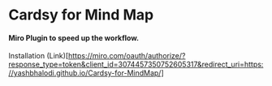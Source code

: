 # Cardsy for Mind Map

#### Miro Plugin to speed up the workflow.

Installation (Link)[https://miro.com/oauth/authorize/?response_type=token&client_id=3074457350752605317&redirect_uri=https://yashbhalodi.github.io/Cardsy-for-MindMap/]
